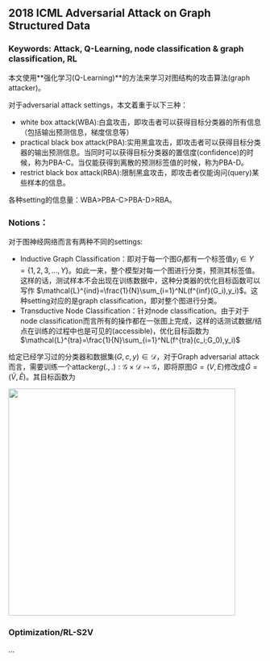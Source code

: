 ## 2018 ICML Adversarial Attack on Graph Structured Data

### Keywords: Attack, Q-Learning, node classification & graph classification, RL

本文使用**强化学习(Q-Learning)**的方法来学习对图结构的攻击算法(graph attacker)。

对于adversarial attack settings，本文着重于以下三种：

* white box attack(WBA):白盒攻击，即攻击者可以获得目标分类器的所有信息（包括输出预测信息，梯度信息等）
* practical black box attack(PBA):实用黑盒攻击，即攻击者可以获得目标分类器的输出预测信息。当同时可以获得目标分类器的置信度(confidence)的时候，称为PBA-C。当仅能获得到离散的预测标签值的时候，称为PBA-D。
* restrict black box attack(RBA):限制黑盒攻击，即攻击者仅能询问(query)某些样本的信息。

各种setting的信息量：WBA>PBA-C>PBA-D>RBA。

### Notions：

对于图神经网络而言有两种不同的settings:

* Inductive Graph Classification：即对于每一个图$G_i$都有一个标签值$y_i \in Y=\{1,2,3,...,Y\}$。如此一来，整个模型对每一个图进行分类，预测其标签值。这样的话，测试样本不会出现在训练数据中，这种分类器的优化目标函数可以写作 $\mathcal{L}^{ind}=\frac{1}{N}\sum_{i=1}^NL(f^{inf}(G_i),y_i)$。这种setting对应的是graph classification，即对整个图进行分类。
* Transductive Node Classification：针对node classification。由于对于node classification而言所有的操作都在一张图上完成，这样的话测试数据/结点在训练的过程中也是可见的(accessible)，优化目标函数为$\mathcal{L}^{tra}=\frac{1}{N}\sum_{i=1}^NL(f^{tra}(c_i;G_0),y_i)$

给定已经学习过的分类器和数据集$(G,c,y)\in \mathcal{D}$，对于Graph adversarial attack而言，需要训练一个attacker$g(.,.): \mathcal{G}\times\mathcal{D}\mapsto\mathcal{G}$，即将原图$G=(V,E)$修改成$\widetilde{G}=(\widetilde{V},\widetilde{E})$。其目标函数为

<img src=".\pics\)CL~0OV9$3{9B8B%BDRK})7.png" width="450"/>

### Optimization/RL-S2V

...